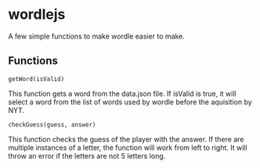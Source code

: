 # wordlejs

A few simple functions to make wordle easier to make.

## Functions

```getWord(isValid)```

This function gets a word from the data.json file. If isValid is true, it will select a word from the list of words used by wordle before the aquisition by NYT.

```checkGuess(guess, answer)```

This function checks the guess of the player with the answer. If there are multiple instances of a letter, the function will work from left to right. It will throw an error if the letters are not 5 letters long.
